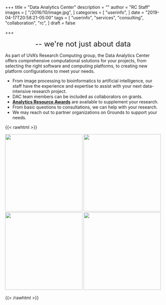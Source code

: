 +++
title = "Data Analytics Center"
description = ""
author = "RC Staff"
images = [
  "/2016/10/image.jpg",
]
categories = [
  "userinfo",
]
date = "2019-04-17T20:58:21-05:00"
tags = [
  "userinfo",
  "services",
  "consulting",
  "collaboration",
  "rc",
]
draft = false

+++

 <p style="text-align: center;"><font size=5><bold>-- we're not just about data</bold></font></p>


 
As part of UVA’s Research Computing group, the Data Analytics Center offers comprehensive computational solutions for your projects, from selecting the right software and computing platforms, to creating new platform configurations to meet your needs.


* From image processing to bioinformatics to artificial intelligence, our staff have the experience and expertise to assist with your next data-intensive research project. 
* DAC team members can be included as collaborators on grants.
* **<a href=awards> Analytics Resource Awards</a>** are available to supplement your research.
* From basic questions to consultations, we can help with your research.
* We may reach out to partner organizations on Grounds to support your needs.

{{< rawhtml >}}


   <a href="/form/support-request/?category=Data%20Analytics%20Request"><img src="/images/dac_consultation_request.png" width=250></a>
   <a href="/form/support-request/?category=General%20research%20computing%20question"><img src="/images/dac_questions-upscaled.png" width=250></a>
   <a href="/education/workshops/"><img src="/images/dac_workshops.png" width=250></a>
   <a href="/userinfo/user-guide/"><img src="/images/dac_userinfo.png" width=250></a>

{{< /rawhtml >}}
